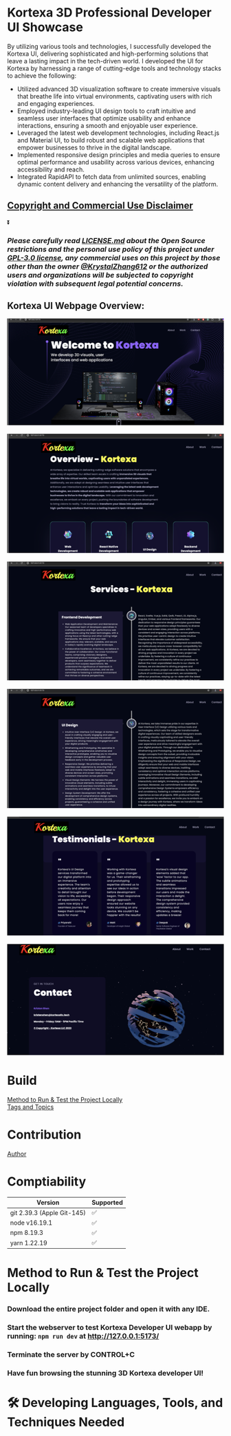 # Kortexa 3D Professional Developer UI Showcase 
By utilizing various tools and technologies, I successfully developed the Kortexa UI, delivering sophisticated and high-performing solutions that leave a lasting impact in the tech-driven world. I developed the UI for Kortexa by harnessing a range of cutting-edge tools and technology stacks to achieve the following:<br/> 
- Utilized advanced 3D visualization software to create immersive visuals that breathe life into virtual environments, captivating users with rich and engaging experiences.
- Employed industry-leading UI design tools to craft intuitive and seamless user interfaces that optimize usability and enhance interactions, ensuring a smooth and enjoyable user experience.
- Leveraged the latest web development technologies, including React.js and Material UI, to build robust and scalable web applications that empower businesses to thrive in the digital landscape.
- Implemented responsive design principles and media queries to ensure optimal performance and usability across various devices, enhancing accessibility and reach.
- Integrated RapidAPI to fetch data from unlimited sources, enabling dynamic content delivery and enhancing the versatility of the platform.
## [Copyright and Commercial Use Disclaimer](https://github.com/KrystalZhang612/Kortexa-Developer-UI/blob/main/README.md#please-carefully-read-licensemd-about-the-open-source-restrictions-and-the-personal-use-policy-of-this-project-under-gpl-30-license-any-commericial-uses-on-this-project-by-those-other-than-the-owner-krystalzhang612-or-the-authorized-users-and-organizations-will-be-subjected-to-copyright-violation-with-subsequent-legal-potential-concerns)
⏬

### *Please carefully read [LICENSE.md](https://github.com/KrystalZhang612/Kortexa-Developer-UI/blob/main/LICENSE) about the Open Source restrictions and the personal use policy of this project under [GPL-3.0 license](https://www.gnu.org/licenses/gpl-3.0.en.html), any commercial uses on this project by those other than the owner [@KrystalZhang612](https://github.com/KrystalZhang612/) or the authorized users and organizations will be subjected to copyright violation with subsequent legal potential concerns.*
## Kortexa UI Webpage Overview:
<p align = "center"> 
  <img src = "https://github.com/KrystalZhang612/Kortexa-Developer-UI/blob/main/testing-result-kortexa/Kortexa-overview-1.png">&nbsp;
  <img src = "https://github.com/KrystalZhang612/Kortexa-Developer-UI/blob/main/testing-result-kortexa/Kortexa-overview-2.png">&nbsp; 
  <img src = "https://github.com/KrystalZhang612/Kortexa-Developer-UI/blob/main/testing-result-kortexa/Kortexa-overview-3.png">&nbsp; 
  <img src = "https://github.com/KrystalZhang612/Kortexa-Developer-UI/blob/main/testing-result-kortexa/Kortexa-overview-4.png">&nbsp; 
  <img src = "https://github.com/KrystalZhang612/Kortexa-Developer-UI/blob/main/testing-result-kortexa/Kortexa-overview-5.png">&nbsp; 
  <img src = "https://github.com/KrystalZhang612/Kortexa-Developer-UI/blob/main/testing-result-kortexa/Kortexa-overview-6.png"> 
</p>



# Build
[Method to Run & Test the Project Locally](https://github.com/KrystalZhang612/Kortexa-Developer-UI/blob/main/README.md#method-to-run--test-the-project-locally)<br/> 
[Tags and Topics]()
# Contribution
[Author](https://github.com/KrystalZhang612/)
# Comptiability 
| Version | Supported                                       |
| ------- | ------------------|
| git 2.39.3 (Apple Git-145)          | :white_check_mark:  |
| node v16.19.1  | ✅                  |
| npm 8.19.3  | :white_check_mark:    |
| yarn 1.22.19  | :white_check_mark:                        |    

# Method to Run & Test the Project Locally
### Download the entire project folder and open it with any IDE.
### Start the webserver to test Kortexa Developer UI webapp by running: `npm run dev` at http://127.0.0.1:5173/
### Terminate the server by CONTROL+C
### Have fun browsing the stunning 3D Kortexa developer UI! 
# 🛠️ Developing Languages, Tools, and Techniques Needed













